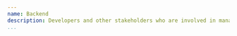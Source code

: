 ```yaml
---
name: Backend
description: Developers and other stakeholders who are involved in managing, delivering, and connecting APIs and applications to a variety of backend systems and databases.
...
```

